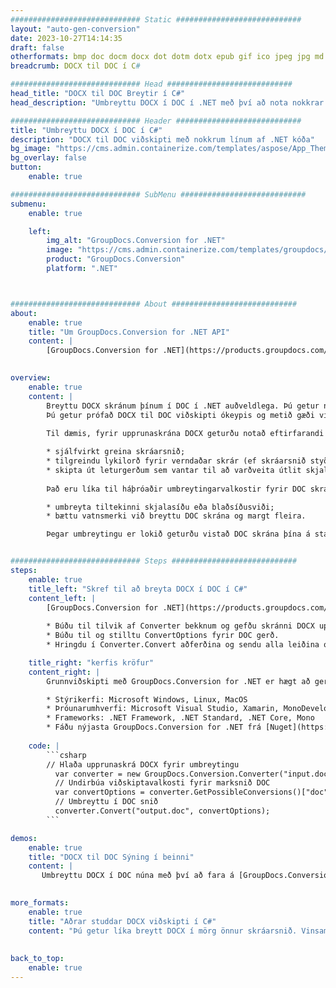 ```yaml
---
############################# Static ############################
layout: "auto-gen-conversion"
date: 2023-10-27T14:14:35
draft: false
otherformats: bmp doc docm docx dot dotm dotx epub gif ico jpeg jpg md odt ott pdf png psd rtf tex tif tiff txt xps
breadcrumb: DOCX til DOC í C#

############################# Head ############################
head_title: "DOCX til DOC Breytir í C#"
head_description: "Umbreyttu DOCX í DOC í .NET með því að nota nokkrar línur af kóða. Notaðu GroupDocs Document Conversion API til að umbreyta yfir 160 skráarsniðum."

############################# Header ############################
title: "Umbreyttu DOCX í DOC í C#"
description: "DOCX til DOC viðskipti með nokkrum línum af .NET kóða"
bg_image: "https://cms.admin.containerize.com/templates/aspose/App_Themes/V3/images/bg/header1.png"
bg_overlay: false
button:
    enable: true

############################# SubMenu ############################
submenu:
    enable: true

    left:
        img_alt: "GroupDocs.Conversion for .NET"
        image: "https://cms.admin.containerize.com/templates/groupdocs/images/product-logos/90x90-noborder/groupdocs-conversion-net.png"
        product: "GroupDocs.Conversion"
        platform: ".NET"



############################# About ############################
about:
    enable: true
    title: "Um GroupDocs.Conversion for .NET API"
    content: |
        [GroupDocs.Conversion for .NET](https://products.groupdocs.com/conversion/net/) er hægt að nota til að umbreyta Microsoft Word, Excel, PowerPoint, PDF, Visio og öðrum sniðum. GroupDocs.Conversion er sjálfstætt API sem hentar fyrir bakhlið og innri kerfi þar sem mikil afköst eru nauðsynleg. Það er ekki háð neinum hugbúnaði eins og Microsoft eða Open Office.
    

overview:
    enable: true
    content: |
        Breyttu DOCX skránum þínum í DOC í .NET auðveldlega. Þú getur notað aðeins nokkrar C# kóðalínur á hvaða vettvang sem þú vilt eins og - Windows, Linux, macOS.
        Þú getur prófað DOCX til DOC viðskipti ókeypis og metið gæði viðskiptaniðurstaðna. Ásamt einföldum skráabreytingum geturðu prófað fullkomnari valkosti til að hlaða uppruna DOCX skrá og til að vista úttak DOC niðurstöðu. 
        
        Til dæmis, fyrir upprunaskrána DOCX geturðu notað eftirfarandi hleðsluvalkosti:

        * sjálfvirkt greina skráarsnið;
        * tilgreindu lykilorð fyrir verndaðar skrár (ef skráarsnið styður það);
        * skipta út leturgerðum sem vantar til að varðveita útlit skjalsins.
        
        Það eru líka til háþróaðir umbreytingarvalkostir fyrir DOC skrána:

        * umbreyta tiltekinni skjalasíðu eða blaðsíðusviði;
        * bættu vatnsmerki við breyttu DOC skrána og margt fleira.

        Þegar umbreytingu er lokið geturðu vistað DOC skrána þína á staðbundinni skráarslóð eða hvaða geymslu sem er þriðja aðila eins og FTP, Amazon S3, Google Drive, Dropbox osfrv. Athugaðu - til að breyta DOCX í {{ TO}} það er engin þörf fyrir neinn viðbótarhugbúnað uppsettan - eins og MS Office, Open Office, Adobe Acrobat Reader o.s.frv.


############################# Steps ############################
steps:
    enable: true
    title_left: "Skref til að breyta DOCX í DOC í C#"
    content_left: |
        [GroupDocs.Conversion for .NET](https://products.groupdocs.com/conversion/net/) auðveldar forriturum að breyta DOCX skrá í DOC með nokkrum línum af kóða.
        
        * Búðu til tilvik af Converter bekknum og gefðu skránni DOCX upp alla slóðina
        * Búðu til og stilltu ConvertOptions fyrir DOC gerð.
        * Hringdu í Converter.Convert aðferðina og sendu alla leiðina og sniðið (DOC) sem færibreytu

    title_right: "kerfis kröfur"
    content_right: |
        Grunnviðskipti með GroupDocs.Conversion for .NET er hægt að gera í örfáum einföldum skrefum. API okkar eru studd á öllum helstu kerfum og stýrikerfum. Áður en þú keyrir kóðann hér að neðan skaltu ganga úr skugga um að þú hafir eftirfarandi forsendur uppsettar á kerfinu þínu.

        * Stýrikerfi: Microsoft Windows, Linux, MacOS
        * Þróunarumhverfi: Microsoft Visual Studio, Xamarin, MonoDevelop
        * Frameworks: .NET Framework, .NET Standard, .NET Core, Mono
        * Fáðu nýjasta GroupDocs.Conversion for .NET frá [Nuget](https://www.nuget.org/packages/groupdocs.conversion)
         
    code: |
        ```csharp    
        // Hlaða upprunaskrá DOCX fyrir umbreytingu
          var converter = new GroupDocs.Conversion.Converter("input.docx");
          // Undirbúa viðskiptavalkosti fyrir marksnið DOC
          var convertOptions = converter.GetPossibleConversions()["doc"].ConvertOptions;
          // Umbreyttu í DOC snið
          converter.Convert("output.doc", convertOptions);
        ```

demos:
    enable: true
    title: "DOCX til DOC Sýning í beinni"
    content: |
       Umbreyttu DOCX í DOC núna með því að fara á [GroupDocs.Conversion App](https://products.groupdocs.app/conversion/family) vefsíðuna. Demo á netinu hefur eftirfarandi kosti
          

more_formats:
    enable: true
    title: "Aðrar studdar DOCX viðskipti í C#"
    content: "Þú getur líka breytt DOCX í mörg önnur skráarsnið. Vinsamlegast skoðaðu listann hér að neðan."
       
       
back_to_top:
    enable: true
---
```

